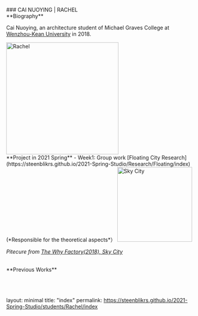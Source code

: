 <br>
### CAI NUOYING | RACHEL

<br>
**Biography**   

 Cai Nuoying, an architecture student of Michael Graves College at [Wenzhou-Kean University](http://www.wku.edu.cn/) in 2018. 
 
 <img alt="Rachel" src="https://github.com/steenblikrs/2021-Spring-Studio/blob/gh-pages/students/Rachel/1234567.jpg?raw=true" width="300">
 
 <br>
**Project in 2021 Spring**
- Week1: Group work [Floating City Research](https://steenblikrs.github.io/2021-Spring-Studio/Research/Floating/index) (*Responsible for the theoretical aspects*）

<img alt="Sky City" src="https://github.com/steenblikrs/2021-Spring-Studio/blob/gh-pages/students/Rachel/Sky City.jpg?raw=true" width="200"> 
<br>
 
 
 
 *Pitecure from [The Why Factory(2018), Sky City](https://thewhyfactory.com/news/what-if-we-could-fly-sky-city-presentation/)*
 
 <br>
 **Previous Works**

<br>
<br>
<br>
<br>


layout: minimal
title: "index"
permalink: https://steenblikrs.github.io/2021-Spring-Studio/students/Rachel/index

